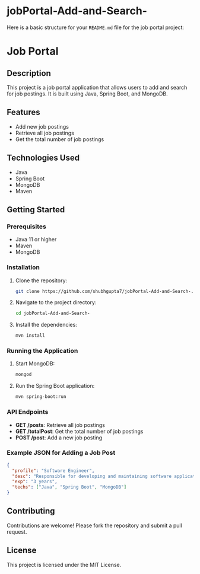 # jobPortal-Add-and-Search-
Here is a basic structure for your `README.md` file for the job portal project:

# Job Portal

## Description
This project is a job portal application that allows users to add and search for job postings. It is built using Java, Spring Boot, and MongoDB.

## Features
- Add new job postings
- Retrieve all job postings
- Get the total number of job postings

## Technologies Used
- Java
- Spring Boot
- MongoDB
- Maven

## Getting Started

### Prerequisites
- Java 11 or higher
- Maven
- MongoDB

### Installation
1. Clone the repository:
   ```sh
   git clone https://github.com/shubhgupta7/jobPortal-Add-and-Search-.git
   ```
2. Navigate to the project directory:
   ```sh
   cd jobPortal-Add-and-Search-
   ```
3. Install the dependencies:
   ```sh
   mvn install
   ```

### Running the Application
1. Start MongoDB:
   ```sh
   mongod
   ```
2. Run the Spring Boot application:
   ```sh
   mvn spring-boot:run
   ```

### API Endpoints
- **GET /posts**: Retrieve all job postings
- **GET /totalPost**: Get the total number of job postings
- **POST /post**: Add a new job posting

### Example JSON for Adding a Job Post
```json
{
  "profile": "Software Engineer",
  "desc": "Responsible for developing and maintaining software applications.",
  "exp": "3 years",
  "techs": ["Java", "Spring Boot", "MongoDB"]
}
```

## Contributing
Contributions are welcome! Please fork the repository and submit a pull request.

## License
This project is licensed under the MIT License.